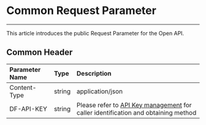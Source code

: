 # Common Request Parameter

---

This article introduces the public Request Parameter for the Open API.

## Common Header

| Parameter Name        | Type      | Description                                                                |
|:-----------|:--------|:------------------------------------------------------------------|
| Content-Type | string  | application/json                                                  |
| DF-API-KEY | string  | Please refer to [API Key management](../management/api-key/open-api.md) for caller identification and obtaining method|

